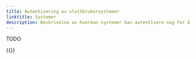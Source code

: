 ```yaml
---
title: Autentisering av sluttbrukersystemer
linktitle: Systemer
description: Beskrivelse av hvordan systemer kan autentisere seg for å benytte APIer.
---
```


TODO

{{<children>}}

